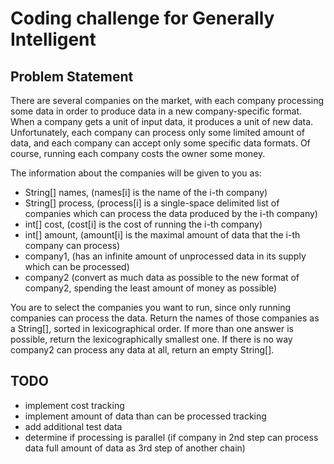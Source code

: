 # Coding challenge for Generally Intelligent

## Problem Statement
    	
There are several companies on the market, with each company processing some data in order to produce data in a new company-specific format. When a company gets a unit of input data, it produces a unit of new data. Unfortunately, each company can process only some limited amount of data, and each company can accept only some specific data formats. Of course, running each company costs the owner some money.

The information about the companies will be given to you as: 
- String[] names, (names[i] is the name of the i-th company)
- String[] process, (process[i] is a single-space delimited list of companies which can process the data produced by the i-th company)
- int[] cost, (cost[i] is the cost of running the i-th company)
- int[] amount, (amount[i] is the maximal amount of data that the i-th company can process)
- company1, (has an infinite amount of unprocessed data in its supply which can be processed)
- company2 (convert as much data as possible to the new format of company2, spending the least amount of money as possible)

You are to select the companies you want to run, since only running companies can process the data. Return the names of those companies as a String[], sorted in lexicographical order. If more than one answer is possible, return the lexicographically smallest one. If there is no way company2 can process any data at all, return an empty String[].

## TODO
- implement cost tracking
- implement amount of data than can be processed tracking
- add additional test data
- determine if processing is parallel (if company in 2nd step can process data full amount of data as 3rd step of another chain)
